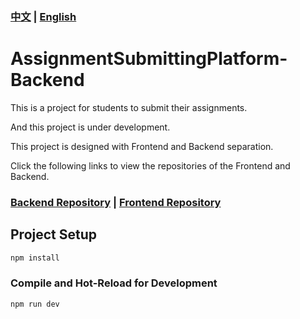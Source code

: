 
### [中文](./docs/README-CN.md) | [English](./README.md)

# AssignmentSubmittingPlatform-Backend

This is a project for students to submit their assignments.

And this project is under development.

This project is designed with Frontend and Backend separation.

Click the following links to view the repositories of the Frontend and Backend.

### [Backend Repository]() | [Frontend Repository]()

## Project Setup

```sh
npm install
```

### Compile and Hot-Reload for Development

```sh
npm run dev
```
